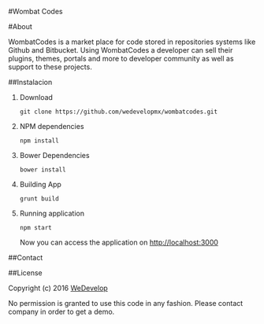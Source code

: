 #Wombat Codes

#About

WombatCodes is a market place for code stored in repositories systems like Github and Bitbucket. Using WombatCodes a developer can sell their plugins, themes, portals and more to developer community as well as support to these projects. 

##Instalacion

1. Download

   ```
   git clone https://github.com/wedevelopmx/wombatcodes.git
   ```

2. NPM dependencies

   ```
   npm install
   ```

3. Bower Dependencies

   ```
   bower install
   ```

4. Building App

   ```
   grunt build
   ```

5. Running application

   ```
   npm start
   ```

   Now you can access the application on [http://localhost:3000](http://localhost:3000)

##Contact



##License

Copyright (c) 2016 [WeDevelop](http://wedevelop.mx/ "WeDevelop")

No permission is granted to use this code in any fashion. Please contact company in order to get a demo.